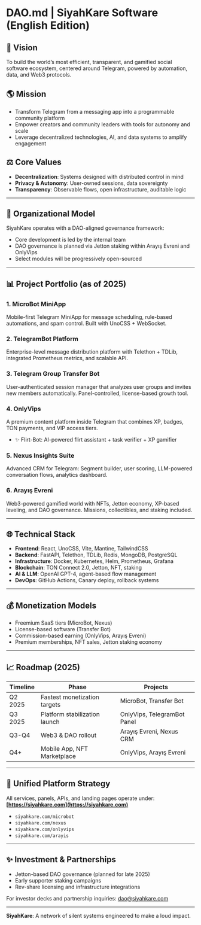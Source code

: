 # DAO.md | SiyahKare Software (English Edition)

## 🚀 Vision

To build the world’s most efficient, transparent, and gamified social software ecosystem, centered around Telegram, powered by automation, data, and Web3 protocols.

## 🌎 Mission

* Transform Telegram from a messaging app into a programmable community platform
* Empower creators and community leaders with tools for autonomy and scale
* Leverage decentralized technologies, AI, and data systems to amplify engagement

## ⚖️ Core Values

* **Decentralization**: Systems designed with distributed control in mind
* **Privacy & Autonomy**: User-owned sessions, data sovereignty
* **Transparency**: Observable flows, open infrastructure, auditable logic

---

## 🔄 Organizational Model

SiyahKare operates with a DAO-aligned governance framework:

* Core development is led by the internal team
* DAO governance is planned via Jetton staking within Arayış Evreni and OnlyVips
* Select modules will be progressively open-sourced

---

## 📊 Project Portfolio (as of 2025)

### 1. **MicroBot MiniApp**

Mobile-first Telegram MiniApp for message scheduling, rule-based automations, and spam control. Built with UnoCSS + WebSocket.

### 2. **TelegramBot Platform**

Enterprise-level message distribution platform with Telethon + TDLib, integrated Prometheus metrics, and scalable API.

### 3. **Telegram Group Transfer Bot**

User-authenticated session manager that analyzes user groups and invites new members automatically. Panel-controlled, license-based growth tool.

### 4. **OnlyVips**

A premium content platform inside Telegram that combines XP, badges, TON payments, and VIP access tiers.

* ✨ Flirt-Bot: AI-powered flirt assistant + task verifier + XP gamifier

### 5. **Nexus Insights Suite**

Advanced CRM for Telegram: Segment builder, user scoring, LLM-powered conversation flows, analytics dashboard.

### 6. **Arayış Evreni**

Web3-powered gamified world with NFTs, Jetton economy, XP-based leveling, and DAO governance. Missions, collectibles, and staking included.

---

## 🌐 Technical Stack

* **Frontend**: React, UnoCSS, Vite, Mantine, TailwindCSS
* **Backend**: FastAPI, Telethon, TDLib, Redis, MongoDB, PostgreSQL
* **Infrastructure**: Docker, Kubernetes, Helm, Prometheus, Grafana
* **Blockchain**: TON Connect 2.0, Jetton, NFT, staking
* **AI & LLM**: OpenAI GPT-4, agent-based flow management
* **DevOps**: GitHub Actions, Canary deploy, rollback systems

---

## 💰 Monetization Models

* Freemium SaaS tiers (MicroBot, Nexus)
* License-based software (Transfer Bot)
* Commission-based earning (OnlyVips, Arayış Evreni)
* Premium memberships, NFT sales, Jetton staking economy

---

## 📈 Roadmap (2025)

| Timeline | Phase                         | Projects                    |
| -------- | ----------------------------- | --------------------------- |
| Q2 2025  | Fastest monetization targets  | MicroBot, Transfer Bot      |
| Q3 2025  | Platform stabilization launch | OnlyVips, TelegramBot Panel |
| Q3-Q4    | Web3 & DAO rollout            | Arayış Evreni, Nexus CRM    |
| Q4+      | Mobile App, NFT Marketplace   | OnlyVips, Arayış Evreni     |

---

## 🔗 Unified Platform Strategy

All services, panels, APIs, and landing pages operate under:
**[https://siyahkare.com](https://siyahkare.com)**

* `siyahkare.com/microbot`
* `siyahkare.com/nexus`
* `siyahkare.com/onlyvips`
* `siyahkare.com/arayis`

---

## ✨ Investment & Partnerships

* Jetton-based DAO governance (planned for late 2025)
* Early supporter staking campaigns
* Rev-share licensing and infrastructure integrations

For investor decks and partnership inquiries:
[dao@siyahkare.com](mailto:dao@siyahkare.com)

---

**SiyahKare**: A network of silent systems engineered to make a loud impact.
